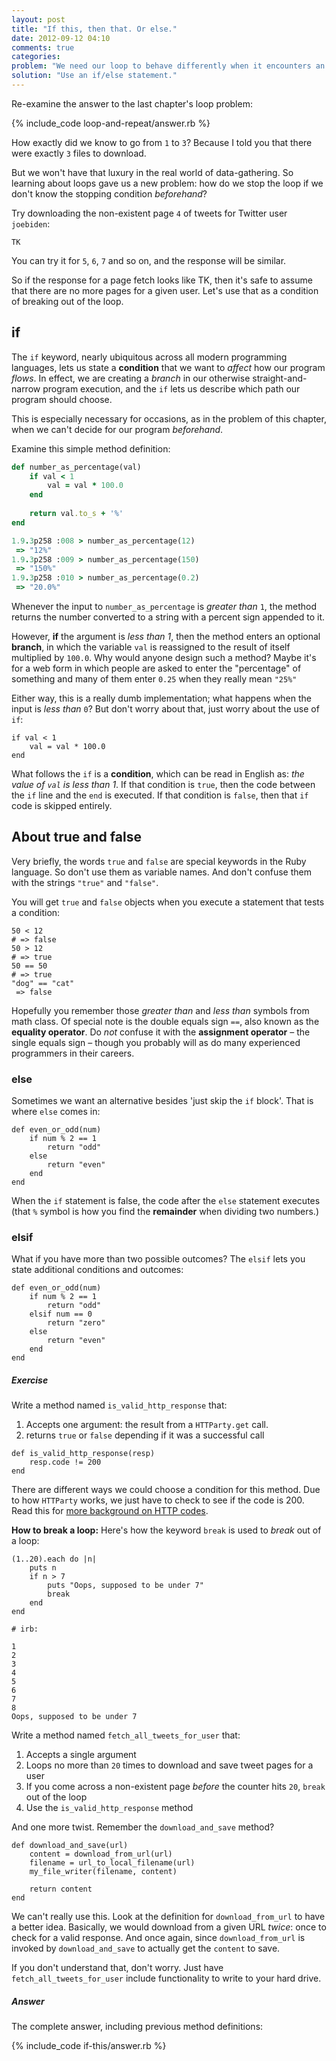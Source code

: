 ```yaml
---
layout: post
title: "If this, then that. Or else."
date: 2012-09-12 04:10
comments: true
categories: 
problem: "We need our loop to behave differently when it encounters an erroneous file."
solution: "Use an if/else statement."
---
```


Re-examine the answer to the last chapter's loop problem:

{% include_code loop-and-repeat/answer.rb %}


How exactly did we know to go from `1` to `3`? Because I told you that there were exactly `3` files to download.

But we won't have that luxury in the real world of data-gathering. So learning about loops gave us a new problem: how do we stop the loop if we don't know the stopping condition *beforehand*?


Try downloading the non-existent page `4` of tweets for Twitter user `joebiden`:

```
TK
```

You can try it for `5`, `6`, `7` and so on, and the response will be similar.

So if the response for a page fetch looks like TK, then it's safe to assume that there are no more pages for a given user. Let's use that as a condition of breaking out of the loop.



## if

The `if` keyword, nearly ubiquitous across all modern programming languages, lets us state a **condition** that we want to *affect* how our program *flows*. In effect, we are creating a *branch* in our otherwise straight-and-narrow program execution, and the `if` lets us describe which path our program should choose.

This is especially necessary for occasions, as in the problem of this chapter, when we can't decide for our program *beforehand*.

Examine this simple method definition:

``` ruby
def number_as_percentage(val)
	if val < 1
		val = val * 100.0
	end
	
	return val.to_s + '%'
end

1.9.3p258 :008 > number_as_percentage(12)
 => "12%" 
1.9.3p258 :009 > number_as_percentage(150)
 => "150%" 
1.9.3p258 :010 > number_as_percentage(0.2)
 => "20.0%" 
```


Whenever the input to `number_as_percentage` is *greater than* `1`, the method returns the number converted to a string with a percent sign appended to it.

However, **if** the argument is *less than 1*, then the method enters an optional **branch**, in which the variable `val` is reassigned to the result of itself multiplied by `100.0`. Why would anyone design such a method? Maybe it's for a web form in which people are asked to enter the "percentage" of something and many of them enter `0.25` when they really mean `"25%"`

Either way, this is a really dumb implementation; what happens when the input is *less than* `0`? But don't worry about that, just worry about the use of `if`:

```
if val < 1
	val = val * 100.0
end
```

What follows the `if` is a **condition**, which can be read in English as: *the value of `val` is less than 1*. If that condition is `true`, then the code between the `if` line and the `end` is executed. If that condition is `false`, then that `if` code is skipped entirely.


## About true and false

Very briefly, the words `true` and `false` are special keywords in the Ruby language. So don't use them as variable names. And don't confuse them with the strings `"true"` and `"false"`.

You will get `true` and `false` objects when you execute a statement that tests a condition:

```
50 < 12
# => false 
50 > 12
# => true 
50 == 50
# => true 
"dog" == "cat"
 => false 
```

Hopefully you remember those *greater than* and *less than* symbols from math class. Of special note is the double equals sign `==`, also known as the **equality operator**. Do *not* confuse it with the **assignment operator** &ndash; the single equals sign &ndash; though you probably will as do many experienced programmers in their careers.


### else

Sometimes we want an alternative besides 'just skip the `if` block'. That is where `else` comes in:


```
def even_or_odd(num)
	if num % 2 == 1
		return "odd"
	else
		return "even"
	end	
end
```

When the `if` statement is false, the code after the `else` statement executes (that `%` symbol is how you find the **remainder** when dividing two numbers.)


### elsif

What if you have more than two possible outcomes? The `elsif` lets you state additional conditions and outcomes:


```
def even_or_odd(num)
	if num % 2 == 1
		return "odd"
	elsif num == 0
		return "zero"
	else
		return "even"
	end	
end
```

##### Exercise

Write a method named `is_valid_http_response` that:  
1. Accepts one argument: the result from a `HTTParty.get` call.
2. returns `true` or `false` depending if it was a successful call


```
def is_valid_http_response(resp)
	resp.code != 200
end
```

There are different ways we could choose a condition for this method. Due to how `HTTParty` works, we just have to check to see if the code is 200. Read this for [more background on HTTP codes](http://en.wikipedia.org/wiki/List_of_HTTP_status_codes).




**How to break a loop:** Here's how the keyword `break` is used to *break* out of a loop:


```
(1..20).each do |n|
	puts n
	if n > 7
		puts "Oops, supposed to be under 7"
		break
	end
end

# irb: 

1
2
3
4
5
6
7
8
Oops, supposed to be under 7
```

Write a method named `fetch_all_tweets_for_user` that:
1. Accepts a single argument
2. Loops no more than `20` times to download and save tweet pages for a user
3. If you come across a non-existent page *before* the counter hits `20`, `break` out of the loop
4. Use the `is_valid_http_response` method

And one more twist. Remember the `download_and_save` method?

```
def download_and_save(url)
	content = download_from_url(url)
	filename = url_to_local_filename(url)
	my_file_writer(filename, content)
	
	return content
end
```

We can't really use this. Look at the definition for `download_from_url` to have a better idea. Basically, we would download from a given URL *twice*: once to check for a valid response. And once again, since `download_from_url` is invoked by `download_and_save` to actually get the `content` to save.

If you don't understand that, don't worry. Just have `fetch_all_tweets_for_user` include functionality to write to your hard drive.




##### Answer

The complete answer, including previous method definitions:

{% include_code if-this/answer.rb %}

